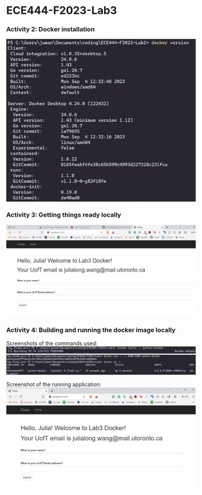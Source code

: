 # ECE444-F2023-Lab3

### Activity 2: Docker installation
![Alt text](image-3.png)

### Activity 3: Getting things ready locally
![Alt text](image-8.png)

### Activity 4: Building and running the docker image locally
Screenshots of the commands used:
![Alt text](image-9.png)
![Alt text](image-11.png)

Screenshot of the running application:
![Alt text](image-12.png)
